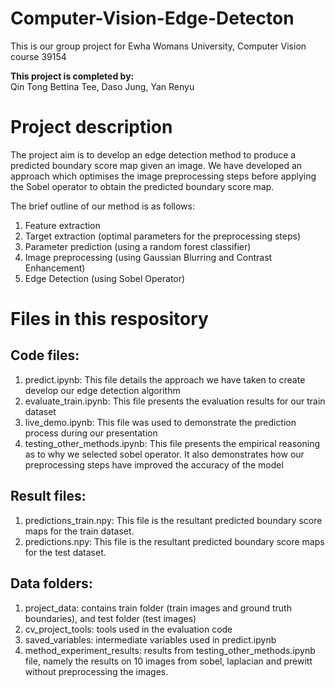 # Computer-Vision-Edge-Detecton
This is our group project for Ewha Womans University, Computer Vision course 39154

**This project is completed by:**   
Qin Tong Bettina Tee, Daso Jung, Yan Renyu  

# Project description
The project aim is to develop an edge detection method to produce a predicted boundary score map given an image. We have developed an approach which optimises the image preprocessing steps before applying the Sobel operator to obtain the predicted boundary score map.

The brief outline of our method is as follows:
1. Feature extraction 
2. Target extraction (optimal parameters for the preprocessing steps)
3. Parameter prediction (using a random forest classifier)
4. Image preprocessing (using Gaussian Blurring and Contrast Enhancement)
5. Edge Detection (using Sobel Operator)

# Files in this respository
## Code files:  
1. predict.ipynb: This file details the approach we have taken to create develop our edge detection algorithm
2. evaluate_train.ipynb: This file presents the evaluation results for our train dataset
3. live_demo.ipynb: This file was used to demonstrate the prediction process during our presentation
4. testing_other_methods.ipynb: This file presents the empirical reasoning as to why we selected sobel operator. It also demonstrates how our preprocessing steps have improved the accuracy of the model
## Result files: 
1. predictions_train.npy: This file is the resultant predicted boundary score maps for the train dataset.
2. predictions.npy: This file is the resultant predicted boundary score maps for the test dataset.
## Data folders:
1. project_data: contains train folder (train images and ground truth boundaries), and test folder (test images)
2. cv_project_tools: tools used in the evaluation code
3. saved_variables: intermediate variables used in predict.ipynb
4. method_experiment_results: results from testing_other_methods.ipynb file, namely the results on 10 images from sobel, laplacian and prewitt without preprocessing the images.  
